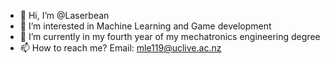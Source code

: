 - 👋 Hi, I’m @Laserbean
- 👀 I’m interested in Machine Learning and Game development
- 🌱 I’m currently in my fourth year of my mechatronics engineering degree
- 📫 How to reach me? Email: mle119@uclive.ac.nz

<!---
Laserbean/Laserbean is a ✨ special ✨ repository because its `README.md` (this file) appears on your GitHub profile.
You can click the Preview link to take a look at your changes.
--->
